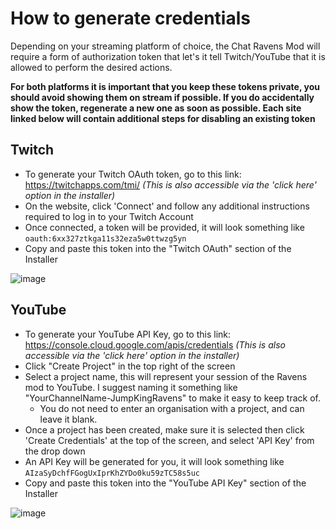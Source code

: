 # How to generate credentials
Depending on your streaming platform of choice, the Chat Ravens Mod will require a form of authorization token that let's it tell Twitch/YouTube that it is allowed to perform the desired actions.

**For both platforms it is important that you keep these tokens private, you should avoid showing them on stream if possible. If you do accidentally show the token, regenerate a new one as soon as possible. Each site linked below will contain additional steps for disabling an existing token**
## Twitch

 - To generate your Twitch OAuth token, go to this link: https://twitchapps.com/tmi/
   *(This is also accessible via the 'click here' option in the installer)*
 - On the website, click 'Connect' and follow any additional instructions required to log in to your Twitch Account
 - Once connected, a token will be provided, it will look something like `oauth:6xx327ztkga11s32eza5w0ttwzg5yn`
 - Copy and paste this token into the "Twitch OAuth" section of the Installer

![image](https://user-images.githubusercontent.com/9095972/147676707-bf3a3af9-1f09-40c4-b864-bcf02b33bb50.png)

## YouTube

 - To generate your YouTube API Key, go to this link: https://console.cloud.google.com/apis/credentials 
 *(This is also accessible via the 'click here' option in the installer)*
 - Click "Create Project" in the top right of the screen
 - Select a project name, this will represent your session of the Ravens mod to YouTube. I suggest naming it something like "YourChannelName-JumpKingRavens" to make it easy to keep track of.
	 - You do not need to enter an organisation with a project, and can leave it blank.
 - Once a project has been created, make sure it is selected then click 'Create Credentials' at the top of the screen, and select 'API Key' from the drop down
 - An API Key will be generated for you, it will look something like `AIzaSyDchfFGogUxIprKhZYDo0ku59zTC58s5uc`
 - Copy and paste this token into the "YouTube API Key" section of the Installer

![image](https://user-images.githubusercontent.com/9095972/147676745-205259ae-e6f7-4985-bee1-0c0d819c89e4.png)
